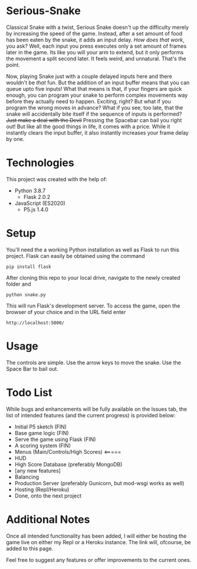 # Serious-Snake
Classical Snake with a twist, Serious Snake doesn't up the difficulty merely by increasing the speed of the game. Instead, after a set amount of food has been eaten by the snake, it adds an input delay. *How does that work*, you ask? Well, each input you press executes only a set amount of frames later in the game. Its like you will your arm to extend, but it only performs the movement a split second later. It feels weird, and unnatural. That's the point.

Now, playing Snake just with a couple delayed inputs here and there wouldn't be *that* fun. But the addition of an input buffer means that you can queue upto five inputs! What that means is that, if your fingers are quick enough, you can program your snake to perform complex movements way before they actually need to happen. Exciting, right? But what if you program the wrong moves in advance? What if you see, too late, that the snake will accidentally bite itself if the sequence of inputs is performed? ~~Just make a deal with the Devil~~ Pressing the Spacebar can bail you right out! But like all the good things in life, it comes with a price. While it instantly clears the input buffer, it also instantly increases your frame delay by one.

# Technologies
This project was created with the help of:
- Python 3.8.7
    - Flask 2.0.2
- JavaScript (ES2020)
    - P5.js 1.4.0

# Setup
You'll need the a working Python installation as well as Flask to run this project.
Flask can easily be obtained using the command
```
pip install flask
```
After cloning this repo to your local drive, navigate to the newly created folder and
```
python snake.py
```
This will run Flask's development server. To access the game, open the browser of your choice and in the URL field enter
```
http://localhost:5000/
```

# Usage
The controls are simple.
Use the arrow keys to move the snake.
Use the Space Bar to bail out.

# Todo List
While bugs and enhancements will be fully available on the Issues tab, the list of intended features (and the current progress) is provided below:

- Initial P5 sketch (FIN)
- Base game logic (FIN)
- Serve the game using Flask (FIN)
- A scoring system (FIN)
- Menus (Main/Controls/High Scores) <=====
- HUD
- High Score Database (preferably MongoDB)
- [any new features]
- Balancing
- Production Server (preferably Gunicorn, but mod-wsgi works as well)
- Hosting (Repl/Heroku)
- Done, onto the next project
# Additional Notes
Once all intended functionality has been added, I will either be hosting the game live on either my Repl or a Heroku instance. The link will, ofcourse, be added to this page.

Feel free to suggest any features or offer improvements to the current ones.
